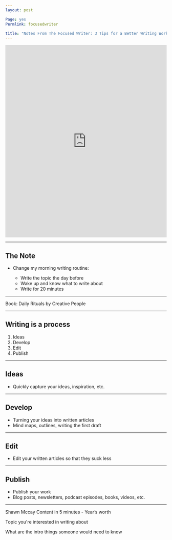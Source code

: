 ```yaml
---
layout: post

Page: yes
Permlink: focusedwriter

title: "Notes From The Focused Writer: 3 Tips for a Better Writing Workflow (Webinar)"
---
```


<center><iframe width="100%" height="600" src="https://www.docdroid.net/FMnKuEB/dbrty0jq1rwb6dxwwfqb1594828783-pdf" frameborder="0" allowtransparency allowfullscreen></iframe></center>

---- 

## The Note

- Change my morning writing routine:

	- Write the topic the day before
	- Wake up and know what to write about
	- Write for 20 minutes

---- 

Book: Daily Rituals by Creative People

---- 

## Writing is a process

1. Ideas
2. Develop
3. Edit
4. Publish

---- 

## Ideas

- Quickly capture your ideas, inspiration, etc.

---- 

## Develop

- Turning your ideas into written articles
- Mind maps, outlines, writing the first draft

---- 

## Edit

- Edit your written articles so that they suck less

---- 

## Publish

- Publish your work
- Blog posts, newsletters, podcast episodes, books, videos, etc.

---- 


Shawn Mccay Content in 5 minutes - Year’s worth

Topic you're interested in writing about

What are the intro things someone would need to know


